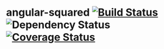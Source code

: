 # angular-squared [![Build Status](https://travis-ci.org/TheEvilDev/angular-squared.svg?branch=master)](https://travis-ci.org/TheEvilDev/angular-squared) ![Dependency Status](https://david-dm.org/TheEvilDev/angular-squared.svg "Dependency Status") [![Coverage Status](https://coveralls.io/repos/TheEvilDev/angular-squared/badge.svg)](https://coveralls.io/r/TheEvilDev/angular-squared)
